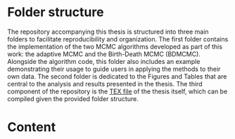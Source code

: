 # Folder structure 

The repository accompanying this thesis is structured into three main folders to facilitate reproducibility and organization. 
The first folder contains the implementation of the two MCMC algorithms developed as part of this work: the adaptive MCMC and the Birth-Death MCMC (BDMCMC). 
Alongside the algorithm code, this folder also includes an example demonstrating their usage to guide users in applying the methods to their own data. 
The second folder is dedicated to the Figures and Tables that are central to the analysis and results presented in the thesis.  The third component of the repository is the [TEX 
file](.thesis.tex) of the thesis itself, which can be compiled given the provided folder structure. 

# Content
